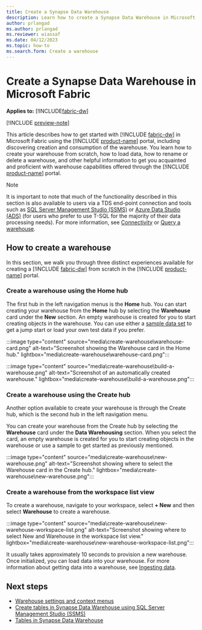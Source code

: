 ```yaml
---
title: Create a Synapse Data Warehouse
description: Learn how to create a Synapse Data Warehouse in Microsoft Fabric.
author: prlangad
ms.author: prlangad
ms.reviewer: wiassaf
ms.date: 04/12/2023
ms.topic: how-to
ms.search.form: Create a warehouse
---
```


# Create a Synapse Data Warehouse in Microsoft Fabric

**Applies to:** [!INCLUDE[fabric-dw](includes/applies-to-version/fabric-dw.md)]

[!INCLUDE [preview-note](../includes/preview-note.md)]

This article describes how to get started with [!INCLUDE [fabric-dw](includes/fabric-dw.md)] in Microsoft Fabric using the [!INCLUDE [product-name](../includes/product-name.md)] portal, including discovering creation and consumption of the warehouse. You learn how to create your warehouse from scratch, how to load data, how to rename or delete a warehouse, and other helpful information to get you acquainted and proficient with warehouse capabilities offered through the [!INCLUDE [product-name](../includes/product-name.md)] portal.

> [!NOTE]
> It is important to note that much of the functionality described in this section is also available to users via a TDS end-point connection and tools such as [SQL Server Management Studio (SSMS)](https://aka.ms/ssms) or [Azure Data Studio (ADS)](https://aka.ms/azuredatastudio) (for users who prefer to use T-SQL for the majority of their data processing needs). For more information, see [Connectivity](../placeholder.md) or [Query a warehouse](query-warehouse.md).

## How to create a warehouse

In this section, we walk you through three distinct experiences available for creating a [!INCLUDE [fabric-dw](includes/fabric-dw.md)] from scratch in the [!INCLUDE [product-name](../includes/product-name.md)] portal.

### Create a warehouse using the Home hub

The first hub in the left navigation menus is the **Home** hub. You can start creating your warehouse from the **Home** hub by selecting the **Warehouse** card under the **New** section. An empty warehouse is created for you to start creating objects in the warehouse. You can use either a [sample data set](/azure/open-datasets/dataset-catalog) to get a jump start or load your own test data if you prefer.

:::image type="content" source="media\create-warehouse\warehouse-card.png" alt-text="Screenshot showing the Warehouse card in the Home hub." lightbox="media\create-warehouse\warehouse-card.png":::

:::image type="content" source="media\create-warehouse\build-a-warehouse.png" alt-text="Screenshot of an automatically created warehouse." lightbox="media\create-warehouse\build-a-warehouse.png":::

### Create a warehouse using the Create hub

Another option available to create your warehouse is through the Create hub, which is the second hub in the left navigation menu.

You can create your warehouse from the Create hub by selecting the **Warehouse** card under the **Data Warehousing** section. When you select the card, an empty warehouse is created for you to start creating objects in the warehouse or use a sample to get started as previously mentioned.

:::image type="content" source="media\create-warehouse\new-warehouse.png" alt-text="Screenshot showing where to select the Warehouse card in the Create hub." lightbox="media\create-warehouse\new-warehouse.png":::

### Create a warehouse from the workspace list view

To create a warehouse, navigate to your workspace, select **+ New** and then select **Warehouse** to create a warehouse.

:::image type="content" source="media\create-warehouse\new-warehouse-workspace-list.png" alt-text="Screenshot showing where to select New and Warehouse in the workspace list view." lightbox="media\create-warehouse\new-warehouse-workspace-list.png":::

It usually takes approximately 10 seconds to provision a new warehouse. Once initialized, you can load data into your warehouse. For more information about getting data into a warehouse, see [Ingesting data](ingest-data.md).

## Next steps

- [Warehouse settings and context menus](settings-context-menus.md)
- [Create tables in Synapse Data Warehouse using SQL Server Management Studio (SSMS)](create-table.md)
- [Tables in Synapse Data Warehouse](tables.md)